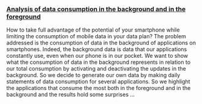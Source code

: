 
### [Analysis of data consumption in the background and in the foreground](https://seifou23.github.io/Conso-donnee-premier-arriere/)

How to take full advantage of the potential of your smartphone while limiting the
consumption of mobile data in your data plan?
The problem addressed is the consumption of data in the background of applications on
smartphones. Indeed, the background data is data that our applications constantly use, even
when our phone is in our pocket. We want to show what the consumption of data in the
background represents in relation to our total consumption by activating and deactivating
the updates in the background. So we decide to generate our own data by making daily
statements of data consumption for several applications. So we highlight the applications
that consume the most both in the foreground and in the background and the results hold
some surprises ...

